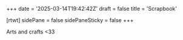 +++
date = '2025-03-14T19:42:42Z'
draft = false
title = 'Scrapbook'

[rtwt]
 sidePane = false
 sidePaneSticky = false
+++

Arts and crafts <33